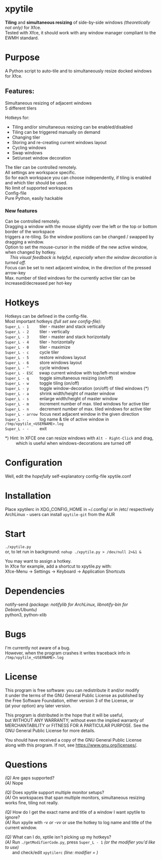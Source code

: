 # xpytile

**Tiling** and **simultaneous resizing** of side-by-side windows _(theoretically not only)_ for Xfce.  
Tested with Xfce, it should work with any window manager compliant to the EWMH standard.  


# Purpose
A Python script to auto-tile and to simultaneously resize docked windows for Xfce.  


## Features:
Simultaneous resizing of adjacent windows  
5 different tilers  

Hotkeys for:
 - Tiling and/or simultaneous resizing can be enabled/disabled  
 - Tiling can be triggered manually on demand  
 - Changing tiler  
 - Storing and re-creating current windows layout  
 - Cycling windows  
 - Swap windows  
 - Set/unset window decoration  

The tiler can be controlled remotely.  
All settings are workspace specific.  
So for each workspace you can choose independently, if tiling is enabled and which tiler should be used.  
No limit of supported workspaces  
Config-file  
Pure Python, easily hackable  

### New features
Can be controlled remotely.  
Dragging a window with the mouse slightly over the left or the top or bottom border of the workspace  
triggers a re-tiling. So the window positions can be changed / swapped by dragging a window.  
Option to set the mouse-cursor in the middle of the new active window, when changed by hotkey.  
&nbsp; &nbsp; _This visual feedback is helpful, especially when the window decoration is turned off._  
Focus can be set to next adjacent window, in the direction of the pressed arrow-key  
Max. number of tiled windows for the currently active tiler can be increased/decreased per hot-key  


# Hotkeys
Hotkeys can be defined in the config-file.  
Most important hotkeys _(full set see config-file)_:  
```Super_L - 1``` &nbsp; &nbsp; &nbsp; &nbsp; tiler - master and stack vertically  
```Super_L - 2``` &nbsp; &nbsp; &nbsp; &nbsp; tiler - vertically  
```Super_L - 3``` &nbsp; &nbsp; &nbsp; &nbsp; tiler - master and stack horizontally  
```Super_L - 4``` &nbsp; &nbsp; &nbsp; &nbsp; tiler - horizontally  
```Super_L - 0``` &nbsp; &nbsp; &nbsp; &nbsp; tiler - maximize  
```Super_L - c``` &nbsp; &nbsp; &nbsp; &nbsp; cycle tiler  
```Super_L - 5``` &nbsp; &nbsp; &nbsp; &nbsp; restore windows layout  
```Super_L - 6``` &nbsp; &nbsp; &nbsp; &nbsp; store windows layout  
```Super_L - ^``` &nbsp; &nbsp; &nbsp; &nbsp; cycle windows  
```Super_L - ESC``` &nbsp; &nbsp; swap current window with top/left-most window  
```Super_L - q``` &nbsp; &nbsp; &nbsp; &nbsp; toggle simultaneous resizing (on/off)  
```Super_L - w``` &nbsp; &nbsp; &nbsp; &nbsp; toggle tiling (on/off)  
```Super_L - y``` &nbsp; &nbsp; &nbsp; &nbsp; toggle window-decoration (on/off) of tiled windows (*)  
```Super_L - a``` &nbsp; &nbsp; &nbsp; &nbsp; shrink width/height of master window  
```Super_L - s``` &nbsp; &nbsp; &nbsp; &nbsp; enlarge width/height of master window  
```Super_L - m``` &nbsp; &nbsp; &nbsp; &nbsp; increment number of max. tiled windows for active tiler  
```Super_L - n``` &nbsp; &nbsp; &nbsp; &nbsp; decrement number of max. tiled windows for active tiler  
```Super_L - arrow``` &nbsp;focus next adjacent window in the given direction  
```Super_L - .``` &nbsp; &nbsp; &nbsp; &nbsp; log name & tile of active window in ```/tmp/xpytile_<USERNAME>.log```  
```Super_L - -``` &nbsp; &nbsp; &nbsp; &nbsp; exit  

*) Hint: In XFCE one can resize windows with ```Alt - Right-Click``` and drag,  
&nbsp;&nbsp;&nbsp;&nbsp;&nbsp;&nbsp;&nbsp;&nbsp;&nbsp;which is useful when windows-decorations are turned off  


# Configuration
Well, edit the _hopefully_ self-explanatory config-file xpytile.conf


# Installation
Place xpytilerc in XDG_CONFIG_HOME in ~/.config/ or in /etc/ respectively  
ArchLinux - users can install ```xpytile-git``` from the AUR  


# Start
```./xpytile.py```  
or, to let run in background:  ```nohup ./xpytile.py > /dev/null 2>&1 &```

You may want to assign a hotkey.  
In Xfce for example, add a shortcut to xpytile.py with:  
Xfce-Menu -> Settings -> Keyboard -> Application Shortcuts  


# Dependencies
notify-send _(package: notifylib for ArchLinux, libnotify-bin for Debian/Ubuntu)_  
python3, python-xlib

# Bugs
I'm currently not aware of a bug.  
However, when the program crashes it writes traceback info in ```/tmp/xpytile_<USERNAME>.log```  

# License
This program is free software: you can redistribute it and/or modify  
it under the terms of the GNU General Public License as published by  
the Free Software Foundation, either version 3 of the License, or  
(at your option) any later version.  

This program is distributed in the hope that it will be useful,  
but WITHOUT ANY WARRANTY; without even the implied warranty of  
MERCHANTABILITY or FITNESS FOR A PARTICULAR PURPOSE. See the  
GNU General Public License for more details.  

You should have received a copy of the GNU General Public License  
along with this program.  If not, see <https://www.gnu.org/licenses/>.  

# Questions
*(Q)* Are gaps supported?  
*(A)* Nope  

*(Q)* Does xpytile support multiple monitor setups?  
*(A)* On workspaces that span multiple monitors, simultaneous resizing works fine, tiling not really.  
 
*(Q)* How do I get the exact name and title of a window I want xpytile to ignore?  
*(A)* Run xpyile with -v _or -vv_  or use the hotkey to log name and title of the current window.  

*(Q)* What can I do, xptile isn't picking up my hotkeys?  
*(A)* Run ```./getModifierCode.py```, press ```Super_L - 1``` _(or the modifier you'd like to use)_  
&nbsp;&nbsp;&nbsp;&nbsp;&nbsp;&nbsp;and check/edit ```xpytilerc``` _(line: modifier = )_  
